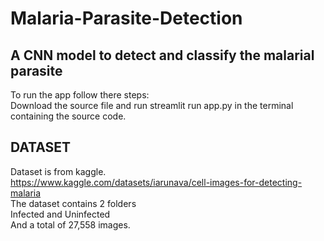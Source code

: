# Malaria-Parasite-Detection
## A CNN model to detect and classify the malarial parasite
To run the app follow there steps: <br>
Download the source file and run streamlit run app.py in the terminal containing the source code.
## DATASET
Dataset is from kaggle. <br>
https://www.kaggle.com/datasets/iarunava/cell-images-for-detecting-malaria <br>
The dataset contains 2 folders <br>
Infected and Uninfected <br>
And a total of 27,558 images. <br>

